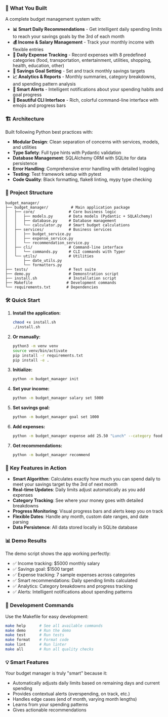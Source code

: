 ### 🚀 **What You Built**

A complete budget management system with:

- **📊 Smart Daily Recommendations** - Get intelligent daily spending limits to reach your savings goals by the 3rd of each month
- **💰 Income & Salary Management** - Track your monthly income with flexible entries
- **💸 Daily Expense Tracking** - Record expenses with 8 predefined categories (food, transportation, entertainment, utilities, shopping, health, education, other)
- **🎯 Savings Goal Setting** - Set and track monthly savings targets
- **📈 Analytics & Reports** - Monthly summaries, category breakdowns, and spending pattern analysis
- **🔔 Smart Alerts** - Intelligent notifications about your spending habits and goal progress
- **🎨 Beautiful CLI Interface** - Rich, colorful command-line interface with emojis and progress bars

### 🏗️ **Architecture**

Built following Python best practices with:
- **Modular Design**: Clean separation of concerns with services, models, and utilities
- **Type Safety**: Full type hints with Pydantic validation
- **Database Management**: SQLAlchemy ORM with SQLite for data persistence
- **Error Handling**: Comprehensive error handling with detailed logging
- **Testing**: Test framework setup with pytest
- **Code Quality**: Black formatting, flake8 linting, mypy type checking

### 📁 **Project Structure**

```
budget_manager/
├── budget_manager/          # Main application package
│   ├── core/               # Core business logic
│   │   ├── models.py       # Data models (Pydantic + SQLAlchemy)
│   │   ├── database.py     # Database management
│   │   └── calculator.py   # Smart budget calculations
│   ├── services/           # Business services
│   │   ├── budget_service.py
│   │   ├── expense_service.py
│   │   └── recommendation_service.py
│   ├── cli/                # Command-line interface
│   │   └── commands.py     # CLI commands with Typer
│   └── utils/              # Utilities
│       ├── date_utils.py
│       └── formatters.py
├── tests/                  # Test suite
├── demo.py                 # Demonstration script
├── install.sh              # Installation script
├── Makefile               # Development commands
└── requirements.txt       # Dependencies
```

### 🛠️ **Quick Start**

1. **Install the application:**
   ```bash
   chmod +x install.sh
   ./install.sh
   ```

2. **Or manually:**
   ```bash
   python3 -m venv venv
   source venv/bin/activate
   pip install -r requirements.txt
   pip install -e .
   ```

3. **Initialize:**
   ```bash
   python -m budget_manager init
   ```

4. **Set your income:**
   ```bash
   python -m budget_manager salary set 5000
   ```

5. **Set savings goal:**
   ```bash
   python -m budget_manager goal set 1000
   ```

6. **Add expenses:**
   ```bash
   python -m budget_manager expense add 25.50 "Lunch" --category food
   ```

7. **Get recommendations:**
   ```bash
   python -m budget_manager recommend
   ```

### 🎯 **Key Features in Action**

- **Smart Algorithm**: Calculates exactly how much you can spend daily to meet your savings target by the 3rd of next month
- **Real-time Updates**: Daily limits adjust automatically as you add expenses
- **Category Tracking**: See where your money goes with detailed breakdowns
- **Progress Monitoring**: Visual progress bars and alerts keep you on track
- **Flexible Dates**: Handle any month, custom date ranges, and date parsing
- **Data Persistence**: All data stored locally in SQLite database

### 📊 **Demo Results**

The demo script shows the app working perfectly:
- ✅ Income tracking: $5000 monthly salary
- ✅ Savings goal: $1500 target
- ✅ Expense tracking: 7 sample expenses across categories
- ✅ Smart recommendations: Daily spending limits calculated
- ✅ Analytics: Category breakdowns and progress tracking
- ✅ Alerts: Intelligent notifications about spending patterns

### 🔧 **Development Commands**

Use the Makefile for easy development:
```bash
make help      # See all available commands
make demo      # Run the demo
make test      # Run tests
make format    # Format code
make lint      # Run linter
make all       # Run all quality checks
```

### 💡 **Smart Features**

Your budget manager is truly "smart" because it:
- Automatically adjusts daily limits based on remaining days and current spending
- Provides contextual alerts (overspending, on track, etc.)
- Handles edge cases (end of month, varying month lengths)
- Learns from your spending patterns
- Gives actionable recommendations
